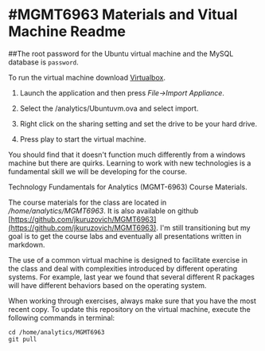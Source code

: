 #MGMT6963 Materials and Vitual Machine Readme
=====

##The root password for the Ubuntu virtual machine and the MySQL database is `password`.

To run the virtual machine download [Virtualbox](https://www.virtualbox.org/wiki/Downloads).  

1. Launch the application and then press *File->Import Appliance*.  

2. Select the /analytics/Ubuntuvm.ova and select import.

3. Right click on the sharing setting and set the drive to be your hard drive.

4. Press play to start the virtual machine. 

You should find that it doesn't function much differently from a windows machine but there are quirks. Learning to work with new technologies is a fundamental skill we will be developing for the course.

Technology Fundamentals for Analytics (MGMT-6963) Course Materials. 

The course materials for the class are located in */home/analytics/MGMT6963*.  It is also available on github [https://github.com/jkuruzovich/MGMT6963](https://github.com/jkuruzovich/MGMT6963). I'm still transitioning but my goal is to get the course labs and eventually all presentations written in markdown.

The use of a common virtual machine is designed to facilitate exercise in the class and deal with complexities introduced by different operating systems.  For example, last year we found that several different R packages will have different behaviors based on the operating system.

When working through exercises, always make sure that you have the most recent copy. To update this repository on the virtual machine, execute the following commands in terminal:
```commands
cd /home/analytics/MGMT6963
git pull
```



